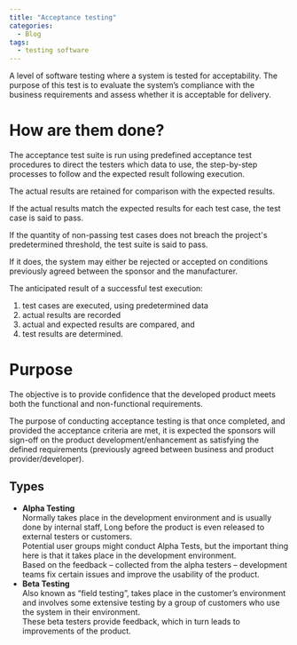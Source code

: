 ```yaml
---
title: "Acceptance testing"
categories:
  - Blog
tags:
  - testing software
---
```


A level of software testing where a system is tested for acceptability. The purpose of this test is to evaluate the system’s compliance with the business requirements and assess whether it is acceptable for delivery.


<h1>How are them done?</h1>


The acceptance test suite is run using predefined acceptance test procedures to direct the testers which data to use, the step-by-step processes to follow and the expected result following execution. 

The actual results are retained for comparison with the expected results.

If the actual results match the expected results for each test case, the test case is said to pass.

If the quantity of non-passing test cases does not breach the project's predetermined threshold, the test suite is said to pass. 
 
If it does, the system may either be rejected or accepted on conditions previously agreed between the sponsor and the manufacturer.

The anticipated result of a successful test execution:

<ol>

<li>test cases are executed, using predetermined data</li>
<li>actual results are recorded</li>
<li>actual and expected results are compared, and</li>
<li>test results are determined.</li>
	
</ol>

<h1>Purpose</h1>

The objective is to provide confidence that the developed product meets both the functional and non-functional requirements.


The purpose of conducting acceptance testing is that once completed, and provided the acceptance criteria are met, it is expected the sponsors will sign-off on the product development/enhancement as satisfying the defined requirements (previously agreed between business and product provider/developer). 

<h2>Types</h2>

<ul>

<li><b>Alpha Testing </b><br>
Normally takes place in the development environment and is usually done by internal staff, Long before the product is even released to external testers or customers.
<br>
Potential user groups might conduct Alpha Tests, but the important thing here is that it takes place in the development environment.
<br>
Based on the feedback – collected from the alpha testers – development teams fix certain issues and improve the usability of the product.</li>

<li><b>Beta Testing</b><br>
Also known as “field testing”, takes place in the customer’s environment and involves some extensive testing by a group of customers who use the system in their environment. 
<br>
These beta testers provide feedback, which in turn leads to improvements of the product.
</li>
</ul>


